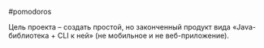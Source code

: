 #pomodoros

Цель проекта – создать простой, но законченный продукт вида «Java-библиотека + CLI к ней» (не мобильное и не веб-приложение).